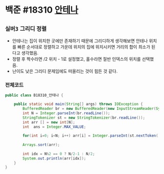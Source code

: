 # 백준 #18310 [안테나](https://www.acmicpc.net/problem/18310)
`실버3` `그리디` `정렬`
---
- 안테나는 집이 위치한 곳에만 존재하기 때문에 그리디하게 생각해보면 안테나 위치를 빠른 순서대로 정렬하고 가운데 위치의 집에 위치시키면 거리의 합이 최소가 된다고 생각했음.
- 정렬 후 짝수라면 /2 위치 - 1로 설정했고, 홀수라면 절반 인덱스의 위치를 선택했음.
- 난이도 낮은 그리디 문제임에도 떠올리는 것이 힘든 것 같다.

### 전체코드
```java
public class B18310_안테나 {

	public static void main(String[] args) throws IOException {
		BufferedReader br = new BufferedReader(new InputStreamReader(System.in));
		int N = Integer.parseInt(br.readLine());
		StringTokenizer st = new StringTokenizer(br.readLine());
		int arr [] = new int[N];
		int  ans = Integer.MAX_VALUE;
		
		for(int i=0; i<N; i++) arr[i] = Integer.parseInt(st.nextToken());
		
		Arrays.sort(arr);
		
		int idx = N%2 == 0 ? N/2-1 : N/2;
		System.out.println(arr[idx]);
	}
}

```
